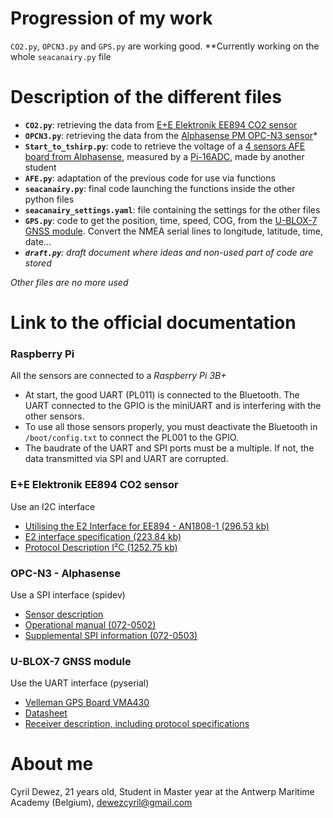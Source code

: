 # Progression of my work
`CO2.py`, `OPCN3.py` and `GPS.py` are working good.
**Currently working on the whole `seacanairy.py` file

# Description of the different files

* **`CO2.py`**: retrieving the data from [E+E Elektronik EE894 CO2 sensor](https://www.epluse.com/en/products/co2-measurement/co2-sensor/ee894/)
* **`OPCN3.py`**: retrieving the data from the [Alphasense PM OPC-N3 sensor](http://www.alphasense.com/index.php/products/optical-particle-counter/)*
* **`Start_to_tshirp.py`**: code to retrieve the voltage of a [4 sensors AFE board from Alphasense](http://www.alphasense.com/index.php/products/support-circuits-air/), measured by a [Pi-16ADC](https://alchemy-power.com/pi-16adc/), made by another student
* **`AFE.py`**: adaptation of the previous code for use via functions
* **`seacanairy.py`**: final code launching the functions inside the other python files
* **`seacanairy_settings.yaml`**: file containing the settings for the other files
* **`GPS.py`**: code to get the position, time, speed, COG, from the [U-BLOX-7 GNSS module](https://www.u-blox.com/sites/default/files/products/documents/NEO-7_DataSheet_%28UBX-13003830%29.pdf).
 Convert the NMEA serial lines to longitude, latitude, time, date...
* _**`draft.py`**: draft document where ideas and non-used part of code are stored_

_Other files are no more used_
# Link to the official documentation
### Raspberry Pi
All the sensors are connected to a *Raspberry Pi 3B+*
* At start, the good UART (PL011) is connected to the Bluetooth. The UART connected to the GPIO is the miniUART and is interfering with the other sensors.
* To use all those sensors properly, you must deactivate the Bluetooth in `/boot/config.txt` to connect the PL001 to the GPIO.
* The baudrate of the UART and SPI ports must be a multiple. If not, the data transmitted via SPI and UART are corrupted.
### E+E Elektronik EE894 CO2 sensor
Use an I2C interface
* [Utilising the E2 Interface for EE894 - AN1808-1 (296.53 kb)](https://www.epluse.com/fileadmin/data/product/ee894/Utilising_E2_Interface_EE894_AN1808-1.pdf)
* [E2 interface specification (223.84 kb)](https://www.epluse.com/fileadmin/data/sw/Specification_E2_Interface.pdf)
* [Protocol Description I²C (1252.75 kb)](https://www.epluse.com/fileadmin/data/product/ee894/TUG_EE894_I2C.pdf)
### OPC-N3 - Alphasense
Use a SPI interface (spidev)
* [Sensor description](https://www.alphasense.com/WEB1213/wp-content/uploads/2019/03/OPC-N3.pdf)
* [Operational manual (072-0502)](https://ivobruggeoffice-my.sharepoint.com/:b:/g/personal/cyril_dewez_365_academicoffice_be/EYyBUtyGxQ9DhEx4IhtOQtYBmjt7fF_uCiN_a-y78fQx6g?e=KNGjmR)
* [Supplemental SPI information (072-0503)](https://ivobruggeoffice-my.sharepoint.com/:b:/g/personal/cyril_dewez_365_academicoffice_be/EZ0sC9YRnJtDk1bBb0wdnWEBJRDpJhDoEhiawHT7dnBjEA?e=U0VCsF)
### U-BLOX-7 GNSS module
Use the UART interface (pyserial) 
* [Velleman GPS Board VMA430](https://www.velleman.eu/products/view?id=439218&country=us&lang=fr)
* [Datasheet](https://www.u-blox.com/sites/default/files/products/documents/NEO-6_DataSheet_(GPS.G6-HW-09005).pdf)
* [Receiver description, including protocol specifications](https://www.u-blox.com/en/ubx-viewer/view/u-blox7-V14_ReceiverDescriptionProtocolSpec_(GPS.G7-SW-12001)_Public?url=https%3A%2F%2Fwww.u-blox.com%2Fsites%2Fdefault%2Ffiles%2Fproducts%2Fdocuments%2Fu-blox7-V14_ReceiverDescriptionProtocolSpec_%2528GPS.G7-SW-12001%2529_Public.pdf)
# About me

Cyril Dewez,
21 years old,
Student in Master year at the Antwerp Maritime Academy (Belgium),
dewezcyril@gmail.com
